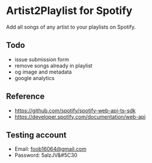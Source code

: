 # Artist2Playlist for Spotify

Add all songs of any artist to your playlists on Spotify.

## Todo
- issue submission form
- remove songs already in playlist
- og image and metadata
- google analytics

## Reference
- https://github.com/spotify/spotify-web-api-ts-sdk
- https://developer.spotify.com/documentation/web-api

## Testing account
- Email: foob16064@gmail.com
- Password: 5alzJV&#5C30